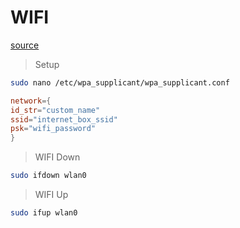 # WIFI

[source](https://www.raspberrypi.org/documentation/configuration/wireless/wireless-cli.md)

> Setup

```bash
sudo nano /etc/wpa_supplicant/wpa_supplicant.conf
```

```conf
network={
id_str="custom_name"
ssid="internet_box_ssid"
psk="wifi_password"
}
```

> WIFI Down

```bash
sudo ifdown wlan0
```

> WIFI Up

```bash
sudo ifup wlan0
```
